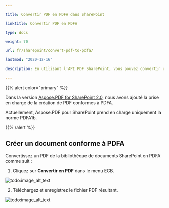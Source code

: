 ```yaml
---

title: Convertir PDF en PDFA dans SharePoint

linktitle: Convertir PDF en PDFA

type: docs

weight: 70

url: fr/sharepoint/convert-pdf-to-pdfa/

lastmod: "2020-12-16"

description: En utilisant l'API PDF SharePoint, vous pouvez convertir un PDF en format PDFA. Actuellement, il ne prend en charge que la norme PDF/A-1b.

---
```


{{% alert color="primary" %}}

Dans la version [Aspose.PDF for SharePoint 2.0](https://releases.aspose.com/pdf/sharepoint/new-releases/aspose.pdf-for-sharepoint-2.0.0/), nous avons ajouté la prise en charge de la création de PDF conformes à PDFA.

Actuellement, Aspose.PDF pour SharePoint prend en charge uniquement la norme PDFA1b.

{{% /alert %}}

## **Créer un document conforme à PDFA**

Convertissez un PDF de la bibliothèque de documents SharePoint en PDFA comme suit :

1. Cliquez sur **Convertir en PDF** dans le menu ECB.

![todo:image_alt_text](convert-pdf-to-pdfa_1.png)

2. Téléchargez et enregistrez le fichier PDF résultant.

![todo:image_alt_text](convert-pdf-to-pdfa_2.png)